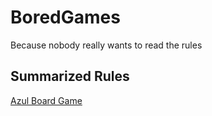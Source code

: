 # BoredGames
Because nobody really wants to read the rules

## Summarized Rules
[Azul Board Game](/azul_quickguide)
